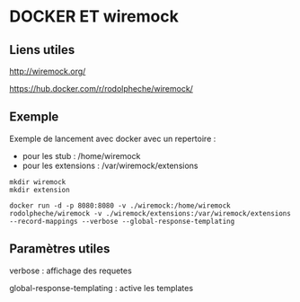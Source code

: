 # DOCKER ET wiremock

## Liens utiles

http://wiremock.org/

https://hub.docker.com/r/rodolpheche/wiremock/

## Exemple

Exemple de lancement avec docker avec un repertoire :
- pour les stub : /home/wiremock
- pour les extensions : /var/wiremock/extensions

```
mkdir wiremock
mkdir extension

docker run -d -p 8080:8080 -v ./wiremock:/home/wiremock rodolpheche/wiremock -v ./wiremock/extensions:/var/wiremock/extensions  --record-mappings --verbose --global-response-templating
```

## Paramètres utiles

verbose : affichage des requetes

global-response-templating : active les templates
